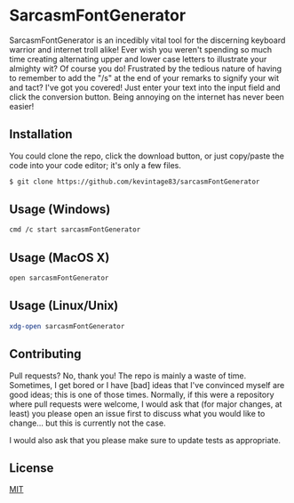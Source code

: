 # SarcasmFontGenerator
SarcasmFontGenerator is an incedibly vital tool for the discerning keyboard warrior and internet troll alike! Ever wish you weren't spending so much time creating alternating upper and lower case letters to illustrate your almighty wit? Of course you do! Frustrated by the tedious nature of having to remember to add the "/s" at the end of your remarks to signify your wit and tact? I've got you covered! Just enter your text into the input field and click the conversion button. Being annoying on the internet has never been easier!

## Installation
You could clone the repo, click the download button, or just copy/paste the code into your code editor; it's only a few files. 

```bash
$ git clone https://github.com/kevintage83/sarcasmFontGenerator
```

## Usage (Windows)
```bash
cmd /c start sarcasmFontGenerator
```

## Usage (MacOS X)
```bash
open sarcasmFontGenerator
```

## Usage (Linux/Unix)
```bash
xdg-open sarcasmFontGenerator
```

## Contributing
Pull requests? No, thank you! The repo is mainly a waste of time. Sometimes, I get bored or I have [bad] ideas that I've convinced myself are good ideas; this is one of those times. Normally, if this were a repository where pull requests were welcome, I would ask that (for major changes, at least) you please open an issue first to discuss what you would like to change... but this is currently not the case.

I would also ask that you please make sure to update tests as appropriate.

## License
[MIT](https://choosealicense.com/licenses/mit/)
